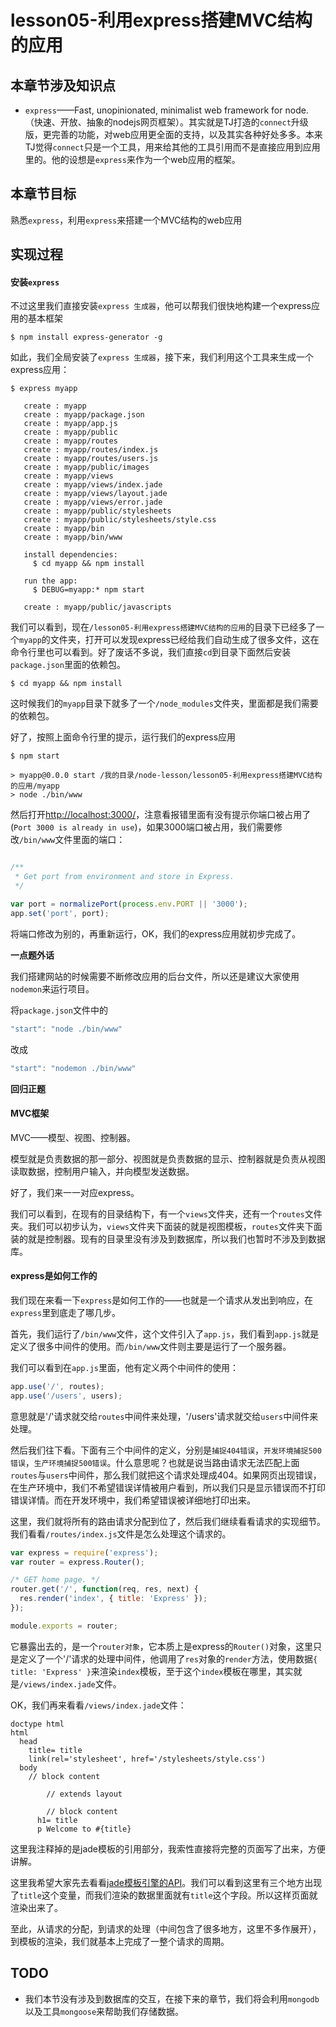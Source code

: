# lesson05-利用express搭建MVC结构的应用

## 本章节涉及知识点

* `express`——Fast, unopinionated, minimalist web framework for node.（快速、开放、抽象的nodejs网页框架）。其实就是TJ打造的`connect`升级版，更完善的功能，对web应用更全面的支持，以及其实各种好处多多。本来TJ觉得`connect`只是一个工具，用来给其他的工具引用而不是直接应用到应用里的。他的设想是`express`来作为一个web应用的框架。

## 本章节目标

熟悉`express`，利用`express`来搭建一个MVC结构的web应用

## 实现过程

#### 安装`express`

不过这里我们直接安装`express 生成器`，他可以帮我们很快地构建一个express应用的基本框架

```
$ npm install express-generator -g
```

如此，我们全局安装了`express 生成器`，接下来，我们利用这个工具来生成一个express应用：

```
$ express myapp

   create : myapp
   create : myapp/package.json
   create : myapp/app.js
   create : myapp/public
   create : myapp/routes
   create : myapp/routes/index.js
   create : myapp/routes/users.js
   create : myapp/public/images
   create : myapp/views
   create : myapp/views/index.jade
   create : myapp/views/layout.jade
   create : myapp/views/error.jade
   create : myapp/public/stylesheets
   create : myapp/public/stylesheets/style.css
   create : myapp/bin
   create : myapp/bin/www

   install dependencies:
     $ cd myapp && npm install

   run the app:
     $ DEBUG=myapp:* npm start

   create : myapp/public/javascripts

```
我们可以看到，现在`/lesson05-利用express搭建MVC结构的应用`的目录下已经多了一个`myapp`的文件夹，打开可以发现express已经给我们自动生成了很多文件，这在命令行里也可以看到。好了废话不多说，我们直接`cd`到目录下面然后安装`package.json`里面的依赖包。

```
$ cd myapp && npm install
```
这时候我们的`myapp`目录下就多了一个`/node_modules`文件夹，里面都是我们需要的依赖包。

好了，按照上面命令行里的提示，运行我们的express应用

```
$ npm start

> myapp@0.0.0 start /我的目录/node-lesson/lesson05-利用express搭建MVC结构的应用/myapp
> node ./bin/www

```
然后打开[http://localhost:3000/](http://localhost:3000)，注意看报错里面有没有提示你端口被占用了(`Port 3000 is already in use`)，如果3000端口被占用，我们需要修改`/bin/www`文件里面的端口：
```javascript

/**
 * Get port from environment and store in Express.
 */

var port = normalizePort(process.env.PORT || '3000');
app.set('port', port);
```
将端口修改为别的，再重新运行，OK，我们的express应用就初步完成了。

**一点题外话**

我们搭建网站的时候需要不断修改应用的后台文件，所以还是建议大家使用`nodemon`来运行项目。

将`package.json`文件中的
```javascript
"start": "node ./bin/www"
```
改成
```javascript
"start": "nodemon ./bin/www"
```

**回归正题**

#### MVC框架

MVC——模型、视图、控制器。

模型就是负责数据的那一部分、视图就是负责数据的显示、控制器就是负责从视图读取数据，控制用户输入，并向模型发送数据。

好了，我们来一一对应express。

我们可以看到，在现有的目录结构下，有一个`views`文件夹，还有一个`routes`文件夹。我们可以初步认为，`views`文件夹下面装的就是视图模板，`routes`文件夹下面装的就是控制器。现有的目录里没有涉及到数据库，所以我们也暂时不涉及到数据库。


#### express是如何工作的

我们现在来看一下`express`是如何工作的——也就是一个请求从发出到响应，在`express`里到底走了哪几步。

首先，我们运行了`/bin/www`文件，这个文件引入了`app.js`，我们看到`app.js`就是定义了很多中间件的使用。而`/bin/www`文件则主要是运行了一个服务器。

我们可以看到在`app.js`里面，他有定义两个中间件的使用：
```javascript
app.use('/', routes);
app.use('/users', users);
```
意思就是'/'请求就交给`routes`中间件来处理，'/users'请求就交给`users`中间件来处理。

然后我们往下看。下面有三个中间件的定义，分别是`捕捉404错误`，`开发环境捕捉500错误`，`生产环境捕捉500错误`。什么意思呢？也就是说当路由请求无法匹配上面`routes`与`users`中间件，那么我们就把这个请求处理成404。如果网页出现错误，在生产环境中，我们不希望错误详情被用户看到，所以我们只是显示错误而不打印错误详情。而在开发环境中，我们希望错误被详细地打印出来。

这里，我们就将所有的路由请求分配到位了，然后我们继续看看请求的实现细节。我们看看`/routes/index.js`文件是怎么处理这个请求的。

```javascript
var express = require('express');
var router = express.Router();

/* GET home page. */
router.get('/', function(req, res, next) {
  res.render('index', { title: 'Express' });
});

module.exports = router;
```
它暴露出去的，是一个`router对象`，它本质上是express的`Router()`对象，这里只是定义了一个'/'请求的处理中间件，他调用了`res`对象的`render`方法，使用数据`{ title: 'Express' }`来渲染`index`模板，至于这个`index`模板在哪里，其实就是`/views/index.jade`文件。

OK，我们再来看看`/views/index.jade`文件：

```jade
doctype html
html
  head
    title= title
    link(rel='stylesheet', href='/stylesheets/style.css')
  body
    // block content

		// extends layout

		// block content
	  h1= title
	  p Welcome to #{title}
```
这里我注释掉的是jade模板的引用部分，我索性直接将完整的页面写了出来，方便讲解。

这里我希望大家先去看看[jade模板引擎的API](http://jade-lang.com/reference/)。我们可以看到这里有三个地方出现了`title`这个变量，而我们渲染的数据里面就有`title`这个字段。所以这样页面就渲染出来了。

至此，从请求的分配，到请求的处理（中间包含了很多地方，这里不多作展开），到模板的渲染，我们就基本上完成了一整个请求的周期。

## TODO 

* 我们本节没有涉及到数据库的交互，在接下来的章节，我们将会利用`mongodb`以及工具`mongoose`来帮助我们存储数据。



















